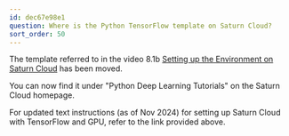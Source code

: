 ```yaml
---
id: dec67e98e1
question: Where is the Python TensorFlow template on Saturn Cloud?
sort_order: 50
---
```


The template referred to in the video 8.1b [Setting up the Environment on Saturn Cloud](https://github.com/DataTalksClub/machine-learning-zoomcamp/blob/master/08-deep-learning/01b-saturn-cloud.md) has been moved.

You can now find it under "Python Deep Learning Tutorials" on the Saturn Cloud homepage.

For updated text instructions (as of Nov 2024) for setting up Saturn Cloud with TensorFlow and GPU, refer to the link provided above.